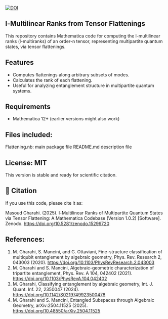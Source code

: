[![DOI](https://zenodo.org/badge/974492044.svg)](https://doi.org/10.5281/zenodo.15299720)

## l-Multilinear Ranks from Tensor Flattenings

This repository contains Mathematica code for computing the l-multilinear ranks (l-multiranks) of an order-n tensor, representing multipartite quantum states, via tensor flattenings.

## Features
- Computes flattenings along arbitrary subsets of modes.
- Calculates the rank of each flattening.
- Useful for analyzing entanglement structure in multipartite quantum systems.

## Requirements
- Mathematica 12+ (earlier versions might also work)

## Files included:

Flattening.nb: main package file
README.md description file


## License: MIT

This version is stable and ready for scientific citation.

## 📜 Citation

If you use this code, please cite it as:

Masoud Gharahi. (2025). l-Multilinear Ranks of Multipartite Quantum States via Tensor Flattening: A Mathematica Codebase (Version 1.0.2) [Software]. Zenodo. https://doi.org/10.5281/zenodo.15299720


## References:

1. M. Gharahi, S. Mancini, and G. Ottaviani, Fine-structure classification of multiqubit entanglement by algebraic geometry, Phys. Rev. Research 2, 043003 (2020). https://doi.org/10.1103/PhysRevResearch.2.043003
2. M. Gharahi and S. Mancini, Algebraic-geometric characterization of tripartite entanglement, Phys. Rev. A 104, 042402 (2021). https://doi.org/10.1103/PhysRevA.104.042402
3. M. Gharahi, Classifying entanglement by algebraic geometry, Int. J. Quant. Inf. 22, 2350047 (2024). https://doi.org/10.1142/S0219749923500478
4. M. Gharahi and S. Mancini, Entangled Subspaces through Algebraic Geometry, arXiv:2504.11525 (2025). https://doi.org/10.48550/arXiv.2504.11525
